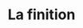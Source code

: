 ---
index: 820
type_of_section: "fullimage"
title: La finition
sub-title: 46%, c'est précisément le degré d'alcool désiré. Vérification...
text:
   position: 9
   background: "dark"
image:
  file: "assets/images/finition03.jpg"
  description: Calcul du volume d'eau
  author: Pierre Kessler
  author_link: 
---